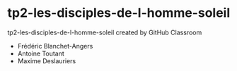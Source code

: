 # tp2-les-disciples-de-l-homme-soleil
tp2-les-disciples-de-l-homme-soleil created by GitHub Classroom

* Frédéric Blanchet-Angers
* Antoine Toutant
* Maxime Deslauriers
